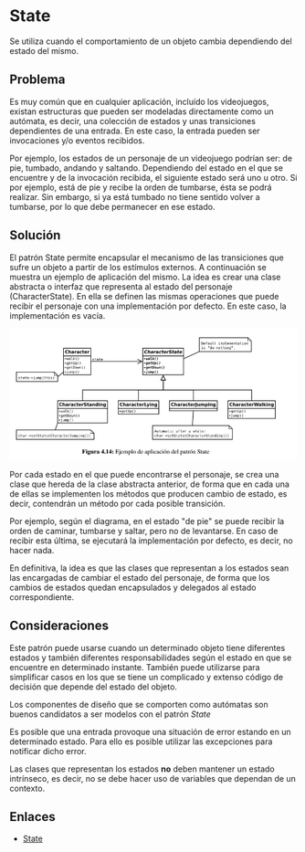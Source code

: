 # State

Se utiliza cuando el comportamiento de un objeto cambia dependiendo del estado del mismo.

## Problema

Es muy común que en cualquier aplicación, incluído los videojuegos, existan estructuras que pueden ser modeladas 
directamente como un autómata, es decir, una colección de estados y unas transiciones dependientes de una entrada. 
En este caso, la entrada pueden ser invocaciones y/o eventos recibidos. 

Por ejemplo, los estados de un personaje de un videojuego podrían ser: de pie, tumbado, andando y saltando. 
Dependiendo del estado en el que se encuentre y de la invocación recibida, el siguiente estado será uno u otro. Si por ejemplo, 
está de pie y recibe la orden de tumbarse, ésta se podrá realizar. Sin embargo, si ya está tumbado no tiene sentido volver 
a tumbarse, por lo que debe permanecer en ese estado.


## Solución

El patrón State permite encapsular el mecanismo de las transiciones que sufre un objeto a partir de los estímulos externos. 
A continuación se muestra un ejemplo de aplicación del mismo. La idea es crear una clase abstracta o interfaz que representa al estado 
del personaje (CharacterState). En ella se definen las mismas operaciones que puede recibir el personaje con una 
implementación por defecto. En este caso, la implementación es vacía.

![State](example/imgs/State.png)

Por cada estado en el que puede encontrarse el personaje, se crea una clase que hereda de la clase abstracta anterior, 
de forma que en cada una de ellas se implementen los métodos que producen cambio de estado, es decir, contendrán un método
por cada posible transición.

Por ejemplo, según el diagrama, en el estado "de pie" se puede recibir la orden de caminar, tumbarse y saltar, pero no 
de levantarse. En caso de recibir esta última, se ejecutará la implementación por defecto, es decir, no hacer nada.

En definitiva, la idea es que las clases que representan a los estados sean las encargadas de cambiar el estado del 
personaje, de forma que los cambios de estados quedan encapsulados y delegados al estado correspondiente.


## Consideraciones

Este patrón puede usarse cuando un determinado objeto tiene diferentes estados y también diferentes responsabilidades según
el estado en que se encuentre en determinado instante. También puede utilizarse para simplificar casos en los que se tiene
un complicado y extenso código de decisión que depende del estado del objeto.

Los componentes de diseño que se comporten como autómatas son buenos candidatos a ser modelos con el patrón *State*

Es posible que una entrada provoque una situación de error estando en un determinado estado. Para ello es posible utilizar
las excepciones para notificar dicho error.

Las clases que representan los estados **no** deben mantener un estado intrínseco, es decir, no se debe hacer uso de variables
que dependan de un contexto.

## Enlaces
* [State](https://es.wikipedia.org/wiki/State_%28patr%C3%B3n_de_dise%C3%B1o%29)
